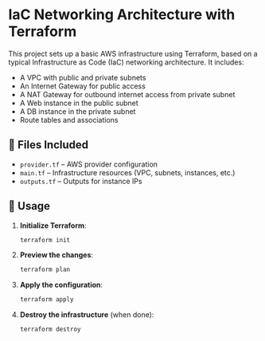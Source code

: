 # IaC Networking Architecture with Terraform

This project sets up a basic AWS infrastructure using Terraform, based on a typical Infrastructure as Code (IaC) networking architecture. It includes:

- A VPC with public and private subnets
- An Internet Gateway for public access
- A NAT Gateway for outbound internet access from private subnet
- A Web instance in the public subnet
- A DB instance in the private subnet
- Route tables and associations

## 📁 Files Included

- `provider.tf` – AWS provider configuration
- `main.tf` – Infrastructure resources (VPC, subnets, instances, etc.)
- `outputs.tf` – Outputs for instance IPs

## 🚀 Usage
1. **Initialize Terraform**:
   ```bash
   terraform init
   ```

2. **Preview the changes**:
   ```bash
   terraform plan
   ```

3. **Apply the configuration**:
   ```bash
   terraform apply
   ```

4. **Destroy the infrastructure** (when done):
   ```bash
   terraform destroy
   ```